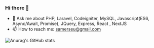 ### Hi there 👋
- 💬 Ask me about PHP, Laravel, Codeigniter, MySQL, Javascript(ES6, Async/Await, Promise), JQuery, Express, React , NextJS
- 📫 How to reach me: samerseu@gmail.com
 
![Anurag's GitHub stats](https://github-readme-stats.vercel.app/api?username=SarkerSarker09&show_icons=true&theme=radical)
